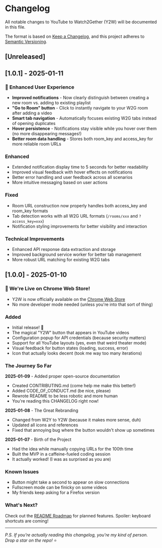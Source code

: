 # Changelog

All notable changes to YouTube to Watch2Gether (Y2W) will be documented in this file.

The format is based on [Keep a Changelog](https://keepachangelog.com/en/1.0.0/),
and this project adheres to [Semantic Versioning](https://semver.org/spec/v2.0.0.html).

## [Unreleased]

## [1.0.1] - 2025-01-11

### 🎯 Enhanced User Experience
- **Improved notifications** - Now clearly distinguish between creating a new room vs. adding to existing playlist
- **"Go to Room" button** - Click to instantly navigate to your W2G room after adding a video
- **Smart tab navigation** - Automatically focuses existing W2G tabs instead of opening duplicates
- **Hover persistence** - Notifications stay visible while you hover over them (no more disappearing messages!)
- **Better room data handling** - Stores both room_key and access_key for more reliable room URLs

### Enhanced
- Extended notification display time to 5 seconds for better readability
- Improved visual feedback with hover effects on notifications
- Better error handling and user feedback across all scenarios
- More intuitive messaging based on user actions

### Fixed
- Room URL construction now properly handles both access_key and room_key formats
- Tab detection works with all W2G URL formats (`/rooms/xxx` and `?access_key=xxx`)
- Notification styling improvements for better visibility and interaction

### Technical Improvements
- Enhanced API response data extraction and storage
- Improved background service worker for better tab management
- More robust URL matching for existing W2G tabs

## [1.0.0] - 2025-01-10

### 🎊 We're Live on Chrome Web Store!
- Y2W is now officially available on the [Chrome Web Store](https://chromewebstore.google.com/detail/y2w-youtube-to-watch2geth/afgajabndpahomibkdlpgejbfmlfckig)
- No more developer mode needed (unless you're into that sort of thing)

### Added
- Initial release! 🎉
- The magical "Y2W" button that appears in YouTube videos
- Configuration popup for API credentials (because security matters)
- Support for all YouTube layouts (yes, even that weird theater mode)
- Visual feedback for button states (loading, success, error)
- Icon that actually looks decent (took me way too many iterations)

### The Journey So Far

**2025-01-09** - Added proper open-source documentation
- Created CONTRIBUTING.md (come help me make this better!)
- Added CODE_OF_CONDUCT.md (be nice, please)
- Rewrote README to be less robotic and more human
- You're reading this CHANGELOG right now!

**2025-01-08** - The Great Rebranding
- Changed from W2Y to Y2W (because it makes more sense, duh)
- Updated all icons and references
- Fixed that annoying bug where the button wouldn't show up sometimes

**2025-01-07** - Birth of the Project
- Had the idea while manually copying URLs for the 100th time
- Built the MVP in a caffeine-fueled coding session
- It actually worked! (I was as surprised as you are)

### Known Issues
- Button might take a second to appear on slow connections
- Fullscreen mode can be finicky on some videos
- My friends keep asking for a Firefox version

### What's Next?
Check out the [README Roadmap](README.md#-roadmap) for planned features. Spoiler: keyboard shortcuts are coming!

---

_P.S. If you're actually reading this changelog, you're my kind of person. Drop a star on the repo!_ ⭐